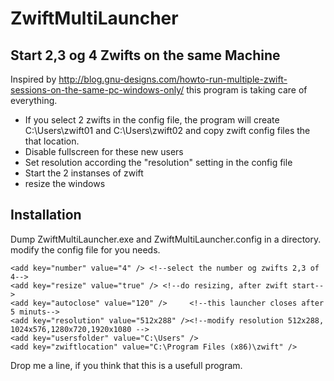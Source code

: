 # ZwiftMultiLauncher
## Start 2,3 og 4 Zwifts on the same Machine


Inspired by http://blog.gnu-designs.com/howto-run-multiple-zwift-sessions-on-the-same-pc-windows-only/
this program is taking care of everything. 

- If you select 2 zwifts in the config file, the program will create C:\Users\zwift01 and C:\Users\zwift02 and copy zwift config files the that location.  
- Disable fullscreen for these new users
- Set resolution according the "resolution" setting in the config file 
- Start the 2 instanses of zwift
- resize the windows


## Installation

Dump ZwiftMultiLauncher.exe and ZwiftMultiLauncher.config in a directory.
modify the config file for you needs. 

    <add key="number" value="4" /> <!--select the number og zwifts 2,3 of 4-->
    <add key="resize" value="true" /> <!--do resizing, after zwift start-->
    <add key="autoclose" value="120" />     <!--this launcher closes after 5 minuts-->
    <add key="resolution" value="512x288" /><!--modify resolution 512x288, 1024x576,1280x720,1920x1080 -->
    <add key="usersfolder" value="C:\Users" />
    <add key="zwiftlocation" value="C:\Program Files (x86)\zwift" />


Drop me a line, if you think that this is a usefull program. 
